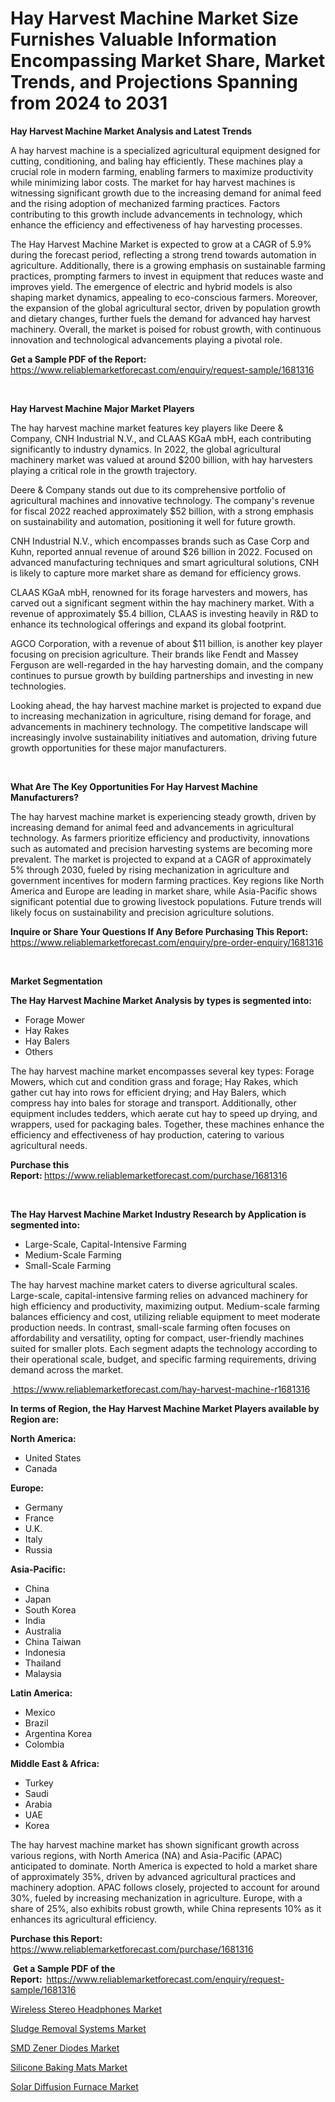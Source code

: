 <p><h1>Hay Harvest Machine Market Size Furnishes Valuable Information Encompassing Market Share, Market Trends, and Projections Spanning from 2024 to 2031</h1></p><p><strong>Hay Harvest Machine Market Analysis and Latest Trends</strong></p>
<p><p>A hay harvest machine is a specialized agricultural equipment designed for cutting, conditioning, and baling hay efficiently. These machines play a crucial role in modern farming, enabling farmers to maximize productivity while minimizing labor costs. The market for hay harvest machines is witnessing significant growth due to the increasing demand for animal feed and the rising adoption of mechanized farming practices. Factors contributing to this growth include advancements in technology, which enhance the efficiency and effectiveness of hay harvesting processes.</p><p>The Hay Harvest Machine Market is expected to grow at a CAGR of 5.9% during the forecast period, reflecting a strong trend towards automation in agriculture. Additionally, there is a growing emphasis on sustainable farming practices, prompting farmers to invest in equipment that reduces waste and improves yield. The emergence of electric and hybrid models is also shaping market dynamics, appealing to eco-conscious farmers. Moreover, the expansion of the global agricultural sector, driven by population growth and dietary changes, further fuels the demand for advanced hay harvest machinery. Overall, the market is poised for robust growth, with continuous innovation and technological advancements playing a pivotal role.</p></p>
<p><strong>Get a Sample PDF of the Report:&nbsp;</strong> <a href="https://www.reliablemarketforecast.com/enquiry/request-sample/1681316?utm_campaign=1743&utm_medium=2&utm_source=Github&utm_content=ia&utm_term=16122024&utm_id=hay-harvest-machine">https://www.reliablemarketforecast.com/enquiry/request-sample/1681316</a></p>
<p>&nbsp;</p>
<p><strong>Hay Harvest Machine Major Market Players</strong></p>
<p><p>The hay harvest machine market features key players like Deere & Company, CNH Industrial N.V., and CLAAS KGaA mbH, each contributing significantly to industry dynamics. In 2022, the global agricultural machinery market was valued at around $200 billion, with hay harvesters playing a critical role in the growth trajectory.</p><p>Deere & Company stands out due to its comprehensive portfolio of agricultural machines and innovative technology. The company's revenue for fiscal 2022 reached approximately $52 billion, with a strong emphasis on sustainability and automation, positioning it well for future growth.</p><p>CNH Industrial N.V., which encompasses brands such as Case Corp and Kuhn, reported annual revenue of around $26 billion in 2022. Focused on advanced manufacturing techniques and smart agricultural solutions, CNH is likely to capture more market share as demand for efficiency grows.</p><p>CLAAS KGaA mbH, renowned for its forage harvesters and mowers, has carved out a significant segment within the hay machinery market. With a revenue of approximately $5.4 billion, CLAAS is investing heavily in R&D to enhance its technological offerings and expand its global footprint.</p><p>AGCO Corporation, with a revenue of about $11 billion, is another key player focusing on precision agriculture. Their brands like Fendt and Massey Ferguson are well-regarded in the hay harvesting domain, and the company continues to pursue growth by building partnerships and investing in new technologies.</p><p>Looking ahead, the hay harvest machine market is projected to expand due to increasing mechanization in agriculture, rising demand for forage, and advancements in machinery technology. The competitive landscape will increasingly involve sustainability initiatives and automation, driving future growth opportunities for these major manufacturers.</p></p>
<p>&nbsp;</p>
<p><strong>What Are The Key Opportunities For Hay Harvest Machine Manufacturers?</strong></p>
<p><p>The hay harvest machine market is experiencing steady growth, driven by increasing demand for animal feed and advancements in agricultural technology. As farmers prioritize efficiency and productivity, innovations such as automated and precision harvesting systems are becoming more prevalent. The market is projected to expand at a CAGR of approximately 5% through 2030, fueled by rising mechanization in agriculture and government incentives for modern farming practices. Key regions like North America and Europe are leading in market share, while Asia-Pacific shows significant potential due to growing livestock populations. Future trends will likely focus on sustainability and precision agriculture solutions.</p></p>
<p><strong>Inquire or Share Your Questions If Any Before Purchasing This Report:</strong> <a href="https://www.reliablemarketforecast.com/enquiry/pre-order-enquiry/1681316?utm_campaign=1743&utm_medium=2&utm_source=Github&utm_content=ia&utm_term=16122024&utm_id=hay-harvest-machine">https://www.reliablemarketforecast.com/enquiry/pre-order-enquiry/1681316</a></p>
<p>&nbsp;</p>
<p><strong>Market Segmentation</strong></p>
<p><strong>The Hay Harvest Machine Market Analysis by types is segmented into:</strong></p>
<p><ul><li>Forage Mower</li><li>Hay Rakes</li><li>Hay Balers</li><li>Others</li></ul></p>
<p><p>The hay harvest machine market encompasses several key types: Forage Mowers, which cut and condition grass and forage; Hay Rakes, which gather cut hay into rows for efficient drying; and Hay Balers, which compress hay into bales for storage and transport. Additionally, other equipment includes tedders, which aerate cut hay to speed up drying, and wrappers, used for packaging bales. Together, these machines enhance the efficiency and effectiveness of hay production, catering to various agricultural needs.</p></p>
<p><strong>Purchase this Report:&nbsp;</strong><a href="https://www.reliablemarketforecast.com/purchase/1681316?utm_campaign=1743&utm_medium=2&utm_source=Github&utm_content=ia&utm_term=16122024&utm_id=hay-harvest-machine">https://www.reliablemarketforecast.com/purchase/1681316</a></p>
<p>&nbsp;</p>
<p><strong>The Hay Harvest Machine Market Industry Research by Application is segmented into:</strong></p>
<p><ul><li>Large-Scale, Capital-Intensive Farming</li><li>Medium-Scale Farming</li><li>Small-Scale Farming</li></ul></p>
<p><p>The hay harvest machine market caters to diverse agricultural scales. Large-scale, capital-intensive farming relies on advanced machinery for high efficiency and productivity, maximizing output. Medium-scale farming balances efficiency and cost, utilizing reliable equipment to meet moderate production needs. In contrast, small-scale farming often focuses on affordability and versatility, opting for compact, user-friendly machines suited for smaller plots. Each segment adapts the technology according to their operational scale, budget, and specific farming requirements, driving demand across the market.</p></p>
<p><a href="https://www.reliablemarketforecast.com/hay-harvest-machine-r1681316?utm_campaign=1743&utm_medium=2&utm_source=Github&utm_content=ia&utm_term=16122024&utm_id=hay-harvest-machine">&nbsp;https://www.reliablemarketforecast.com/hay-harvest-machine-r1681316</a></p>
<p><strong>In terms of Region, the Hay Harvest Machine Market Players available by Region are:</strong></p>
<p>
    <p> <strong> North America: </strong>
        <ul>
            <li>United States</li>
            <li>Canada</li>
        </ul>
        </p> 
    <p> <strong> Europe: </strong>
        <ul>
            <li>Germany</li>
            <li>France</li>
            <li>U.K.</li>
            <li>Italy</li>
            <li>Russia</li>
        </ul>
        </p> 
    <p> <strong> Asia-Pacific: </strong>
        <ul>
            <li>China</li>
            <li>Japan</li>
            <li>South Korea</li>
            <li>India</li>
            <li>Australia</li>
            <li>China Taiwan</li>
            <li>Indonesia</li>
            <li>Thailand</li>
            <li>Malaysia</li>
        </ul>
        </p> 
    <p> <strong> Latin America: </strong>
        <ul>
            <li>Mexico</li>
            <li>Brazil</li>
            <li>Argentina Korea</li>
            <li>Colombia</li>
        </ul>
        </p> 
    <p> <strong> Middle East & Africa: </strong>
        <ul>
            <li>Turkey</li>
            <li>Saudi</li>
            <li>Arabia</li>
            <li>UAE</li>
            <li>Korea</li>
        </ul>
    </p>
    </p>
<p><p>The hay harvest machine market has shown significant growth across various regions, with North America (NA) and Asia-Pacific (APAC) anticipated to dominate. North America is expected to hold a market share of approximately 35%, driven by advanced agricultural practices and machinery adoption. APAC follows closely, projected to account for around 30%, fueled by increasing mechanization in agriculture. Europe, with a share of 25%, also exhibits robust growth, while China represents 10% as it enhances its agricultural efficiency.</p></p>
<p><strong>Purchase this Report: </strong><a href="https://www.reliablemarketforecast.com/purchase/1681316?utm_campaign=1743&utm_medium=2&utm_source=Github&utm_content=ia&utm_term=16122024&utm_id=hay-harvest-machine">https://www.reliablemarketforecast.com/purchase/1681316</a></p>
<p>&nbsp;<strong>Get a Sample PDF of the Report:&nbsp;&nbsp;</strong><a href="https://www.reliablemarketforecast.com/enquiry/request-sample/1681316?utm_campaign=1743&utm_medium=2&utm_source=Github&utm_content=ia&utm_term=16122024&utm_id=hay-harvest-machine">https://www.reliablemarketforecast.com/enquiry/request-sample/1681316</a></p>
<p><strong></strong></p>
<p><p><a href="https://www.linkedin.com/pulse/qualitative-study-wireless-stereo-headphones-market-size-nqale?utm_campaign=1743&utm_medium=2&utm_source=Github&utm_content=ia&utm_term=16122024&utm_id=hay-harvest-machine">Wireless Stereo Headphones Market</a></p><p><a href="https://www.linkedin.com/pulse/sludge-removal-systems-market-predictions-taking-consideration-jpkee?utm_campaign=1743&utm_medium=2&utm_source=Github&utm_content=ia&utm_term=16122024&utm_id=hay-harvest-machine">Sludge Removal Systems Market</a></p><p><a href="https://www.linkedin.com/pulse/smd-zener-diodes-market-research-report-2024-2031-lprhe?utm_campaign=1743&utm_medium=2&utm_source=Github&utm_content=ia&utm_term=16122024&utm_id=hay-harvest-machine">SMD Zener Diodes Market</a></p><p><a href="https://www.linkedin.com/pulse/in-depth-silicone-baking-mats-market-analysis-projected-86-cagr-iegqe?utm_campaign=1743&utm_medium=2&utm_source=Github&utm_content=ia&utm_term=16122024&utm_id=hay-harvest-machine">Silicone Baking Mats Market</a></p><p><a href="https://www.linkedin.com/pulse/global-study-solar-diffusion-furnace-market-from-2024-2031-gysrf?utm_campaign=1743&utm_medium=2&utm_source=Github&utm_content=ia&utm_term=16122024&utm_id=hay-harvest-machine">Solar Diffusion Furnace Market</a></p></p>